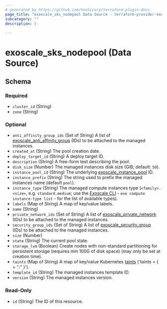 ```yaml
---
# generated by https://github.com/hashicorp/terraform-plugin-docs
page_title: "exoscale_sks_nodepool Data Source - terraform-provider-exoscale"
subcategory: ""
description: |-
  
---
```


# exoscale_sks_nodepool (Data Source)





<!-- schema generated by tfplugindocs -->
## Schema

### Required

- `cluster_id` (String)
- `zone` (String)

### Optional

- `anti_affinity_group_ids` (Set of String) A list of [exoscale_anti_affinity_group](./anti_affinity_group.md) (IDs) to be attached to the managed instances.
- `created_at` (String) The pool creation date.
- `deploy_target_id` (String) A deploy target ID.
- `description` (String) A free-form text describing the pool.
- `disk_size` (Number) The managed instances disk size (GiB; default: `50`).
- `instance_pool_id` (String) The underlying [exoscale_instance_pool](./instance_pool.md) ID.
- `instance_prefix` (String) The string used to prefix the managed instances name (default `pool`).
- `instance_type` (String) The managed compute instances type (`<family>.<size>`, e.g. `standard.medium`; use the [Exoscale CLI](https://github.com/exoscale/cli/) - `exo compute instance-type list` - for the list of available types).
- `labels` (Map of String) A map of key/value labels.
- `name` (String)
- `private_network_ids` (Set of String) A list of [exoscale_private_network](./private_network.md) (IDs) to be attached to the managed instances.
- `security_group_ids` (Set of String) A list of [exoscale_security_group](./security_group.md) (IDs) to be attached to the managed instances.
- `size` (Number)
- `state` (String) The current pool state.
- `storage_lvm` (Boolean) Create nodes with non-standard partitioning for persistent storage (requires min 100G of disk space) (may only be set at creation time).
- `taints` (Map of String) A map of key/value Kubernetes [taints](https://kubernetes.io/docs/concepts/scheduling-eviction/taint-and-toleration/) ('taints = { <key> = "<value>:<effect>" }').
- `template_id` (String) The managed instances template ID.
- `version` (String) The managed instances version.

### Read-Only

- `id` (String) The ID of this resource.


